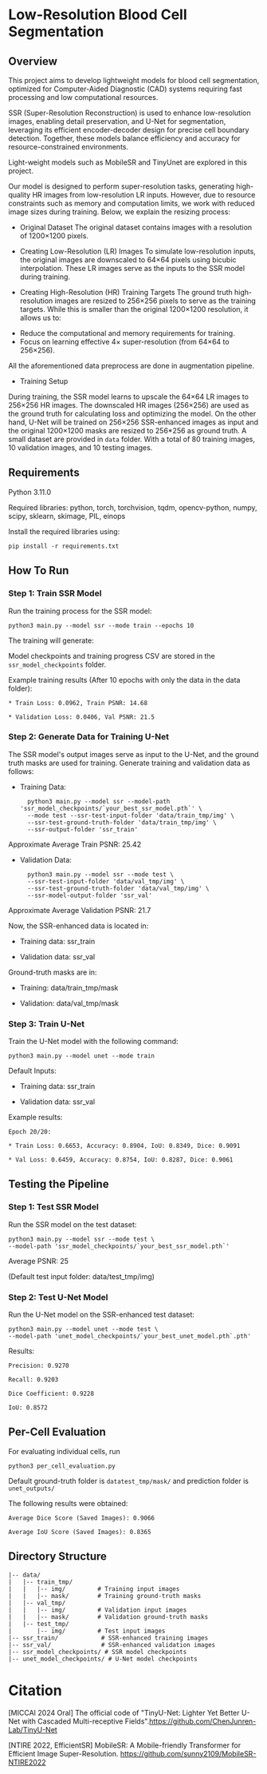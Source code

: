 # Low-Resolution Blood Cell Segmentation

## Overview

This project aims to develop lightweight models for blood cell segmentation, optimized for Computer-Aided Diagnostic (CAD) systems requiring fast processing and low computational resources.

SSR (Super-Resolution Reconstruction) is used to enhance low-resolution images, enabling detail preservation, and U-Net for segmentation, leveraging its efficient encoder-decoder design for precise cell boundary detection. Together, these models balance efficiency and accuracy for resource-constrained environments.

Light-weight models such as MobileSR and TinyUnet are explored in this project.

Our model is designed to perform super-resolution tasks, generating high-quality HR images from low-resolution LR inputs. However, due to resource constraints such as memory and computation limits, we work with reduced image sizes during training. Below, we explain the resizing process:

* Original Dataset
The original dataset contains images with a resolution of 1200×1200 pixels.
* Creating Low-Resolution (LR) Images
To simulate low-resolution inputs, the original images are downscaled to 64×64 pixels using bicubic interpolation. These LR images serve as the inputs to the SSR model during training.

* Creating High-Resolution (HR) Training Targets
The ground truth high-resolution images are resized to 256×256 pixels to serve as the training targets. While this is smaller than the original 1200×1200 resolution, it allows us to:

- Reduce the computational and memory requirements for training.
- Focus on learning effective 4× super-resolution (from 64×64 to 256×256).

All the aforementioned data preprocess are done in augmentation pipeline.

* Training Setup
  
During training, the SSR model learns to upscale the 64×64 LR images to 256×256 HR images. The downscaled HR images (256×256) are used as the ground truth for calculating loss and optimizing the model.
On the other hand, U-Net will be trained on 256×256 SSR-enhanced images as input and the original 1200×1200 masks are resized to 256*256 as ground truth.
A small dataset are provided in `data` folder. With a total of 80 training images, 10 validation images, and 10 testing images.
## Requirements

Python 3.11.0

Required libraries: python, torch, torchvision, tqdm, opencv-python, numpy, scipy, sklearn, skimage, PIL, einops

Install the required libraries using:

`pip install -r requirements.txt`

## How To Run

### Step 1: Train SSR Model

Run the training process for the SSR model:

    python3 main.py --model ssr --mode train --epochs 10

The training will generate:

Model checkpoints and training progress CSV are stored in the `ssr_model_checkpoints` folder.

Example training results (After 10 epochs with only the data in the data folder):

    * Train Loss: 0.0962, Train PSNR: 14.68

    * Validation Loss: 0.0406, Val PSNR: 21.5

### Step 2: Generate Data for Training U-Net

The SSR model's output images serve as input to the U-Net, and the ground truth masks are used for training. 
Generate training and validation data as follows:

* Training Data:

        python3 main.py --model ssr --model-path 'ssr_model_checkpoints/`your_best_ssr_model.pth`' \
        --mode test --ssr-test-input-folder 'data/train_tmp/img' \
        --ssr-test-ground-truth-folder 'data/train_tmp/img' \
        --ssr-output-folder 'ssr_train'

Approximate Average Train PSNR: 25.42

* Validation Data:

        python3 main.py --model ssr --mode test \
        --ssr-test-input-folder 'data/val_tmp/img' \
        --ssr-test-ground-truth-folder 'data/val_tmp/img' \
        --ssr-model-output-folder 'ssr_val'

Approximate Average Validation PSNR: 21.7

Now, the SSR-enhanced data is located in:

* Training data: ssr_train

* Validation data: ssr_val

Ground-truth masks are in:

* Training: data/train_tmp/mask

* Validation: data/val_tmp/mask

### Step 3: Train U-Net

Train the U-Net model with the following command:

    python3 main.py --model unet --mode train

Default Inputs:

* Training data: ssr_train

* Validation data: ssr_val

Example results:

    Epoch 20/20:

    * Train Loss: 0.6653, Accuracy: 0.8904, IoU: 0.8349, Dice: 0.9091

    * Val Loss: 0.6459, Accuracy: 0.8754, IoU: 0.8287, Dice: 0.9061

## Testing the Pipeline

### Step 1: Test SSR Model

Run the SSR model on the test dataset:

    python3 main.py --model ssr --mode test \
    --model-path 'ssr_model_checkpoints/`your_best_ssr_model.pth`'

Average PSNR: 25

(Default test input folder: data/test_tmp/img)

### Step 2: Test U-Net Model

Run the U-Net model on the SSR-enhanced test dataset:

    python3 main.py --model unet --mode test \
    --model-path 'unet_model_checkpoints/`your_best_unet_model.pth`.pth'

Results:

    Precision: 0.9270

    Recall: 0.9203

    Dice Coefficient: 0.9228

    IoU: 0.8572


## Per-Cell Evaluation

For evaluating individual cells, run 

    python3 per_cell_evaluation.py
Default ground-truth folder is `datatest_tmp/mask/` and prediction folder is `unet_outputs/`

The following results were obtained:

    Average Dice Score (Saved Images): 0.9066

    Average IoU Score (Saved Images): 0.8365

## Directory Structure

    |-- data/
    |   |-- train_tmp/
    |   |   |-- img/         # Training input images
    |   |   |-- mask/        # Training ground-truth masks
    |   |-- val_tmp/
    |   |   |-- img/         # Validation input images
    |   |   |-- mask/        # Validation ground-truth masks
    |   |-- test_tmp/
    |       |-- img/         # Test input images
    |-- ssr_train/            # SSR-enhanced training images
    |-- ssr_val/              # SSR-enhanced validation images
    |-- ssr_model_checkpoints/ # SSR model checkpoints
    |-- unet_model_checkpoints/ # U-Net model checkpoints

# Citation

[MICCAI 2024 Oral] The official code of "TinyU-Net: Lighter Yet Better U-Net with Cascaded Multi-receptive Fields".https://github.com/ChenJunren-Lab/TinyU-Net

[NTIRE 2022, EfficientSR] MobileSR: A Mobile-friendly Transformer for Efficient Image Super-Resolution. https://github.com/sunny2109/MobileSR-NTIRE2022
